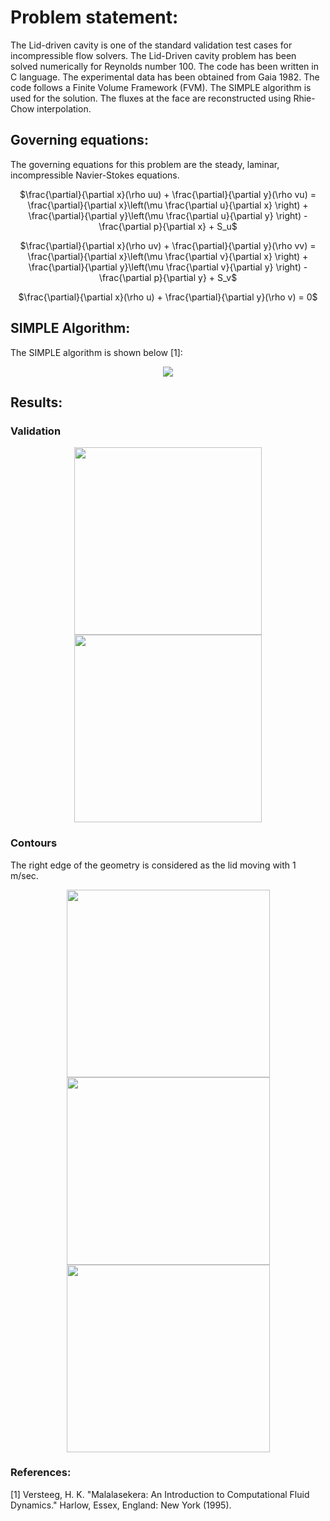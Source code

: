 # Problem statement:
The Lid-driven cavity is one of the standard validation test cases for incompressible flow solvers. The Lid-Driven cavity problem has been solved numerically for Reynolds number 100. The code has been written in C language. The experimental data has been obtained from Gaia 1982. The code follows a Finite Volume Framework (FVM). The SIMPLE algorithm is used for the solution. The fluxes at the face are reconstructed using Rhie-Chow interpolation. 

## Governing equations:
The governing equations for this problem are the steady, laminar, incompressible Navier-Stokes equations. 

<p align = "center">
$\frac{\partial}{\partial x}(\rho uu) + \frac{\partial}{\partial y}(\rho vu) = \frac{\partial}{\partial x}\left(\mu \frac{\partial u}{\partial x} \right) + \frac{\partial}{\partial y}\left(\mu \frac{\partial u}{\partial y} \right) - \frac{\partial p}{\partial x} + S_u$
</p>

<p align = "center">
$\frac{\partial}{\partial x}(\rho uv) + \frac{\partial}{\partial y}(\rho vv) = \frac{\partial}{\partial x}\left(\mu \frac{\partial v}{\partial x} \right) + \frac{\partial}{\partial y}\left(\mu \frac{\partial v}{\partial y} \right) - \frac{\partial p}{\partial y} + S_v$
</p>

<p align = "center">
$\frac{\partial}{\partial x}(\rho u) + \frac{\partial}{\partial y}(\rho v) = 0$
</p>

## SIMPLE Algorithm:
The SIMPLE algorithm is shown below [1]:
<div align = "center">
<img src = "https://github.com/bvrsr3/Computational-Fluid-Dynamics/assets/137035712/4a21c035-a651-4d23-9c33-b5aa7feb6aaa">
</div>

## Results:
### Validation
<div align = "center">
<img src = "https://github.com/bvrsr3/Computational-Fluid-Dynamics/assets/137035712/ba20fc54-4f89-4b5d-a0ee-a0a805ccc468" height = "300" width = "300">    <img src = "https://github.com/bvrsr3/Computational-Fluid-Dynamics/assets/137035712/67bc0f97-e486-4b24-a4a2-261ddcb1c676" height = "300" width = "300">
</div>

### Contours
The right edge of the geometry is considered as the lid moving with 1 m/sec. 
<div align = "center">
<img src = "https://github.com/bvrsr3/Computational-Fluid-Dynamics/assets/137035712/a4fab3c0-c163-45c7-b0b4-67595a1c960c" height = "300" width = "325">  <img src = "https://github.com/bvrsr3/Computational-Fluid-Dynamics/assets/137035712/b9cc586b-c7a0-4b69-8766-e6545fbcbb8b" height = "300" width = "325">  <img src = "https://github.com/bvrsr3/Computational-Fluid-Dynamics/assets/137035712/3a58092e-750d-4a9a-a941-cbeb07ca32e4" height = "300" width = "325">
</div>



### References:
[1] Versteeg, H. K. "Malalasekera: An Introduction to Computational Fluid Dynamics." Harlow, Essex, England: New York (1995).
